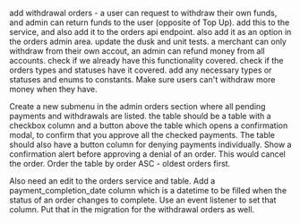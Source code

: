 add withdrawal orders - a user can request to withdraw their own funds, and admin can return funds to the user (opposite of Top Up). add this to the service, and also add it to the orders api endpoint. also add it as an option in the orders admin area. update the dusk and unit tests. a merchant can only withdraw from their own accout, an admin can refund money from all accounts. check if we already have this functionality covered. check if the orders types and statuses have it covered. add any necessary types or statuses and enums to constants. Make sure users can't withdraw more money when they have.

Create a new submenu in the admin orders section where all pending payments and withdrawals are listed. the table should be a table with a checkbox column and a button above the table which opens a confirmation modal, to confirm that you approve all the checked payments. The table should also have a button column for denying payments individually. Show a confirmation alert before approving a denial of an order. This would cancel the order. Order the table by order ASC - oldest orders first.

Also need an edit to the orders service and table. Add a payment_completion_date column which is a datetime to be filled when the status of an order changes to complete. Use an event listener to set that column. Put that in the migration for the withdrawal orders as well.